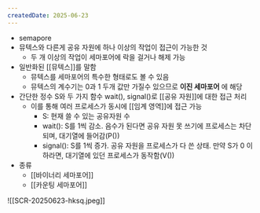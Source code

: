 ```yaml
---
createdDate: 2025-06-23
---
```

- semapore
- 뮤텍스와 다른게 공유 자원에 하나 이상의 작업이 접근이 가능한 것
	- 두 개 이상의 작업이 세마포어에 락을 걸거나 해제 가능
- 일반화된 [[뮤텍스]]를 말함
	- 뮤텍스를 세마포어의 특수한 형태로도 볼 수 있음
	- 뮤텍스의 계수기는 0과 1 두개 값만 가질수 있으므로 **이진 세마포어** 에 해당
- 간단한 정수 S와 두 가지 함수 wait(), signal()로 [[공유 자원]]에 대한 접근 처리
	- 이를 통해 여러 프로세스가 동시에 [[임계 영역]]에 접근 가능
		- S: 현재 쓸 수 있는 공유자원 수
		- wait(): S를 1씩 감소. 음수가 된다면 공유 자원 못 쓰기에 프로세스는 차단되며, 대기열에 들어감(P())
		- signal(): S를 1씩 증가. 공유 자원을 프로세스가 다 쓴 상태. 만약 S가 0 이하라면, 대기열에 있던 프로세스가 동작함(V())
- 종류
	- [[바이너리 세마포어]]
	- [[카운팅 세마포어]]

![[SCR-20250623-hksq.jpeg]]